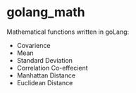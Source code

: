 # golang_math
Mathematical functions written in goLang: 
* Covarience
* Mean
* Standard Deviation
* Correlation Co-effecient
* Manhattan Distance
* Euclidean Distance
